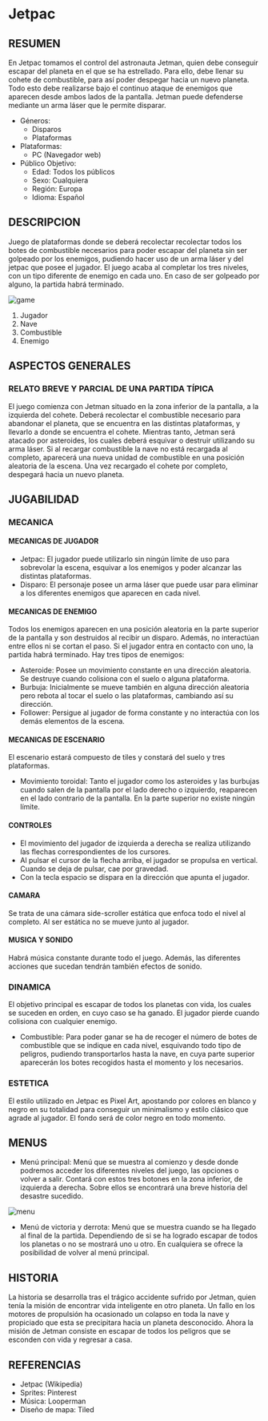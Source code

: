 # Jetpac

## RESUMEN
En Jetpac tomamos el control del astronauta Jetman, quien debe conseguir escapar del planeta en el que se ha estrellado. Para ello, debe llenar su cohete de combustible, para así poder despegar hacia un nuevo planeta. Todo esto debe realizarse bajo el continuo ataque de enemigos que aparecen desde ambos lados de la pantalla. Jetman puede defenderse mediante un arma láser que le permite disparar.

- Géneros: 
  - Disparos
  - Plataformas
- Plataformas: 
  - PC (Navegador web)
- Público Objetivo: 
  - Edad: Todos los públicos
  - Sexo: Cualquiera
  - Región: Europa
  - Idioma: Español

## DESCRIPCION
Juego de plataformas donde se deberá recolectar recolectar todos los botes de combustible necesarios para poder escapar del planeta sin ser golpeado por los enemigos, pudiendo hacer uso de un arma láser y del jetpac que posee el jugador. El juego acaba al completar los tres niveles, con un tipo diferente de enemigo en cada uno. En caso de ser golpeado por alguno, la partida habrá terminado.

![game](https://user-images.githubusercontent.com/82326232/172577968-919dfcf5-c5b4-4b6b-8598-2e038b513d0f.png)
1. Jugador
2. Nave
3. Combustible
4. Enemigo

## ASPECTOS GENERALES
### RELATO BREVE Y PARCIAL DE UNA PARTIDA TÍPICA
El juego comienza con Jetman situado en la zona inferior de la pantalla, a la izquierda del cohete. Deberá recolectar el combustible necesario para abandonar el planeta, que se encuentra en las distintas plataformas, y llevarlo a donde se encuentra el cohete. Mientras tanto, Jetman será atacado por asteroides, los cuales deberá esquivar o destruir utilizando su arma láser. Si al recargar combustible la nave no está recargada al completo, aparecerá una nueva unidad de combustible en una posición aleatoria de la escena. Una vez recargado el cohete por completo, despegará hacia un nuevo planeta.

## JUGABILIDAD
### MECANICA
#### MECANICAS DE JUGADOR
- Jetpac: El jugador puede utilizarlo sin ningún límite de uso para sobrevolar la escena, esquivar a los enemigos y poder alcanzar las distintas plataformas.
- Disparo: El personaje posee un arma láser que puede usar para eliminar a los diferentes enemigos que aparecen en cada nivel.
  
#### MECANICAS DE ENEMIGO
Todos los enemigos aparecen en una posición aleatoria en la parte superior de la pantalla y son destruidos al recibir un disparo. Además, no interactúan entre ellos ni se cortan el paso. Si el jugador entra en contacto con uno, la partida habrá terminado. Hay tres tipos de enemigos:
- Asteroide: Posee un movimiento constante en una dirección aleatoria. Se destruye cuando colisiona con el suelo o alguna plataforma.
- Burbuja: Inicialmente se mueve también en alguna dirección aleatoria pero rebota al tocar el suelo o las plataformas, cambiando así su dirección.
- Follower: Persigue al jugador de forma constante y no interactúa con los demás elementos de la escena.

#### MECANICAS DE ESCENARIO
El escenario estará compuesto de tiles y constará del suelo y tres plataformas.
- Movimiento toroidal: Tanto el jugador como los asteroides y las burbujas cuando salen de la pantalla por el lado derecho o izquierdo, reaparecen en el lado contrario de la pantalla. En la parte superior no existe ningún límite.

#### CONTROLES
- El movimiento del jugador de izquierda a derecha se realiza utilizando las flechas correspondientes de los cursores. 
- Al pulsar el cursor de la flecha arriba, el jugador se propulsa en vertical. Cuando se deja de pulsar, cae por gravedad. 
- Con la tecla espacio se dispara en la dirección que apunta el jugador.

#### CAMARA
Se trata de una cámara side-scroller estática que enfoca todo el nivel al completo. Al ser estática no se mueve junto al jugador.

#### MUSICA Y SONIDO
Habrá música constante durante todo el juego. Además, las diferentes acciones que sucedan tendrán también efectos de sonido.

### DINAMICA
El objetivo principal es escapar de todos los planetas con vida, los cuales se suceden en orden, en cuyo caso se ha ganado. El jugador pierde cuando colisiona con cualquier enemigo.
- Combustible: Para poder ganar se ha de recoger el número de botes de combustible que se indique en cada nivel, esquivando todo tipo de peligros, pudiendo transportarlos hasta la nave, en cuya parte superior aparecerán los botes recogidos hasta el momento y los necesarios.

### ESTETICA
El estilo utilizado en Jetpac es Pixel Art, apostando por colores en blanco y negro en su totalidad para conseguir un minimalismo y estilo clásico que agrade al jugador. El fondo será de color negro en todo momento.

## MENUS
- Menú principal: Menú que se muestra al comienzo y desde donde podremos acceder los diferentes niveles del juego, las opciones o volver a salir. Contará con estos tres botones en la zona inferior, de izquierda a derecha. Sobre ellos se encontrará una breve historia del desastre sucedido.

![menu](https://user-images.githubusercontent.com/82326232/172588291-bbdb576e-4802-4d1f-8f42-df946f213906.png)

- Menú de victoria y derrota: Menú que se muestra cuando se ha llegado al final de la partida. Dependiendo de si se ha logrado escapar de todos los planetas o no se mostrará uno u otro. En cualquiera se ofrece la posibilidad de volver al menú principal.

## HISTORIA
La historia se desarrolla tras el trágico accidente sufrido por Jetman, quien tenía la misión de encontrar vida inteligente en otro planeta. Un fallo en los motores de propulsión ha ocasionado un colapso en toda la nave y propiciado que esta se precipitara hacia un planeta desconocido. Ahora la misión de Jetman consiste en escapar de todos los peligros que se esconden con vida y regresar a casa.

## REFERENCIAS
- Jetpac (Wikipedia)
- Sprites: Pinterest
- Música: Looperman
- Diseño de mapa: Tiled
